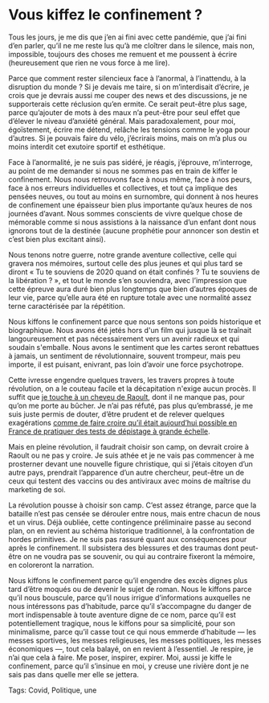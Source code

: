 # Vous kiffez le confinement ?

Tous les jours, je me dis que j’en ai fini avec cette pandémie, que j’ai fini d’en parler, qu’il ne me reste lus qu’à me cloîtrer dans le silence, mais non, impossible, toujours des choses me remuent et me poussent à écrire (heureusement que rien ne vous force à me lire).

Parce que comment rester silencieux face à l’anormal, à l’inattendu, à la disruption du monde ? Si je devais me taire, si on m’interdisait d’écrire, je crois que je devrais aussi me couper des news et des discussions, je ne supporterais cette réclusion qu’en ermite. Ce serait peut-être plus sage, parce qu’ajouter de mots à des maux n’a peut-être pour seul effet que d’élever le niveau d’anxiété général. Mais paradoxalement, pour moi, égoïstement, écrire me détend, relâche les tensions comme le yoga pour d’autres. Si je pouvais faire du vélo, j’écrirais moins, mais on m’a plus ou moins interdit cet exutoire sportif et esthétique.

Face à l’anormalité, je ne suis pas sidéré, je réagis, j’éprouve, m’interroge, au point de me demander si nous ne sommes pas en train de kiffer le confinement. Nous nous retrouvons face à nous même, face à nos peurs, face à nos erreurs individuelles et collectives, et tout ça implique des pensées neuves, ou tout au moins en surnombre, qui donnent à nos heures de confinement une épaisseur bien plus importante qu’aux heures de nos journées d’avant. Nous sommes conscients de vivre quelque chose de mémorable comme si nous assistions à la naissance d’un enfant dont nous ignorons tout de la destinée (aucune prophétie pour annoncer son destin et c’est bien plus excitant ainsi).

Nous tenons notre guerre, notre grande aventure collective, celle qui gravera nos mémoires, surtout celle des plus jeunes et qui plus tard se diront « Tu te souviens de 2020 quand on était confinés ? Tu te souviens de la libération ? », et tout le monde s’en souviendra, avec l’impression que cette épreuve aura duré bien plus longtemps que bien d’autres époques de leur vie, parce qu’elle aura été en rupture totale avec une normalité assez terne caractérisée par la répétition.

Nous kiffons le confinement parce que nous sentons son poids historique et biographique. Nous avons été jetés hors d'un film qui jusque là se traînait langoureusement et pas nécessairement vers un avenir radieux et qui soudain s'emballe. Nous avons le sentiment que les cartes seront rebattues à jamais, un sentiment de révolutionnaire, souvent trompeur, mais peu importe, il est puisant, enivrant, pas loin d’avoir une force psychotrope.

Cette ivresse engendre quelques travers, les travers propres à toute révolution, on a le couteau facile et la décapitation n'exige aucun procès. Il suffit que [je touche à un cheveu de Raoult](https://tcrouzet.com/2020/03/23/le-burn-out-frappe-les-confines/), dont il ne manque pas, pour qu’on me porte au bûcher. Je n’ai pas réfuté, pas plus qu’embrassé, je me suis juste permis de douter, d’être prudent et de relever quelques exagérations [comme de faire croire qu’il était aujourd’hui possible en France de pratiquer des tests de dépistage à grande échelle](https://www.lesechos.fr/economie-france/social/coronavirus-la-france-tente-de-modifier-sa-strategie-de-depistage-1188099).

Mais en pleine révolution, il faudrait choisir son camp, on devrait croire à Raoult ou ne pas y croire. Je suis athée et je ne vais pas commencer à me prosterner devant une nouvelle figure christique, qui si j’étais citoyen d’un autre pays, prendrait l’apparence d’un autre chercheur, peut-être un de ceux qui testent des vaccins ou des antiviraux avec moins de maîtrise du marketing de soi.

La révolution pousse à choisir son camp. C’est assez étrange, parce que la bataille n’est pas censée se dérouler entre nous, mais entre chacun de nous et un virus. Déjà oubliée, cette contingence préliminaire passe au second plan, on en revient au schéma historique traditionnel, à la confrontation de hordes primitives. Je ne suis pas rassuré quant aux conséquences pour après le confinement. Il subsistera des blessures et des traumas dont peut-être on ne voudra pas se souvenir, ou qui au contraire fixeront la mémoire, en coloreront la narration.

Nous kiffons le confinement parce qu’il engendre des excès dignes plus tard d’être moqués ou de devenir le sujet de roman. Nous le kiffons parce qu’il nous bouscule, parce qu’il nous irrigue d’informations auxquelles ne nous intéressons pas d’habitude, parce qu’il s’accompagne du danger de mort indispensable à toute aventure digne de ce nom, parce qu’il est potentiellement tragique, nous le kiffons pour sa simplicité, pour son minimalisme, parce qu’il casse tout ce qui nous emmerde d’habitude — les messes sportives, les messes religieuses, les messes politiques, les messes économiques —, tout cela balayé, on en revient à l’essentiel. Je respire, je n’ai que cela à faire. Me poser, inspirer, expirer. Moi, aussi je kiffe le confinement, parce qu’il s’insinue en moi, y creuse une rivière dont je ne sais pas dans quelle mer elle se jettera.

Tags: Covid, Politique, une